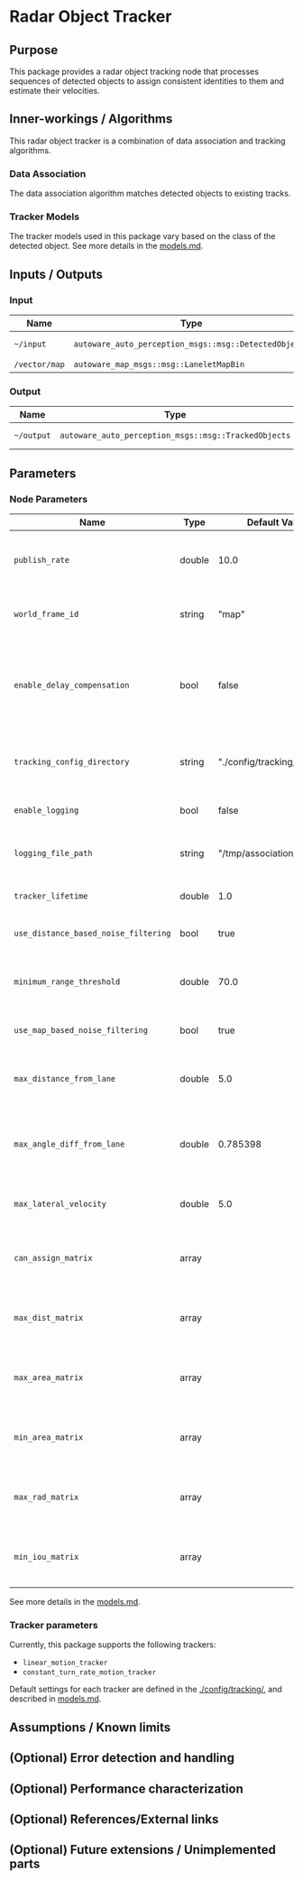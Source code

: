 # Radar Object Tracker

## Purpose

This package provides a radar object tracking node that processes sequences of detected objects to assign consistent identities to them and estimate their velocities.

## Inner-workings / Algorithms

This radar object tracker is a combination of data association and tracking algorithms.

<!-- In the future, you can add an overview image here -->
<!-- ![radar_object_tracker_overview](image/radar_object_tracker_overview.svg) -->

### Data Association

The data association algorithm matches detected objects to existing tracks.

### Tracker Models

The tracker models used in this package vary based on the class of the detected object.
See more details in the [models.md](models.md).

<!-- In the future, you can add flowcharts, state transitions, and other details about how this package works. -->

## Inputs / Outputs

### Input

| Name          | Type                                                  | Description      |
| ------------- | ----------------------------------------------------- | ---------------- |
| `~/input`     | `autoware_auto_perception_msgs::msg::DetectedObjects` | Detected objects |
| `/vector/map` | `autoware_map_msgs::msg::LaneletMapBin`               | Map data         |

### Output

| Name       | Type                                                 | Description     |
| ---------- | ---------------------------------------------------- | --------------- |
| `~/output` | `autoware_auto_perception_msgs::msg::TrackedObjects` | Tracked objects |

## Parameters

### Node Parameters

| Name                                 | Type   | Default Value               | Description                                                                                                     |
| ------------------------------------ | ------ | --------------------------- | --------------------------------------------------------------------------------------------------------------- |
| `publish_rate`                       | double | 10.0                        | The rate at which to publish the output messages                                                                |
| `world_frame_id`                     | string | "map"                       | The frame ID of the world coordinate system                                                                     |
| `enable_delay_compensation`          | bool   | false                       | Whether to enable delay compensation. If set to `true`, output topic is published by timer with `publish_rate`. |
| `tracking_config_directory`          | string | "./config/tracking/"        | The directory containing the tracking configuration files                                                       |
| `enable_logging`                     | bool   | false                       | Whether to enable logging                                                                                       |
| `logging_file_path`                  | string | "/tmp/association_log.json" | The path to the file where logs should be written                                                               |
| `tracker_lifetime`                   | double | 1.0                         | The lifetime of the tracker in seconds                                                                          |
| `use_distance_based_noise_filtering` | bool   | true                        | Whether to use distance based filtering                                                                         |
| `minimum_range_threshold`            | double | 70.0                        | Minimum distance threshold for filtering in meters                                                              |
| `use_map_based_noise_filtering`      | bool   | true                        | Whether to use map based filtering                                                                              |
| `max_distance_from_lane`             | double | 5.0                         | Maximum distance from lane for filtering in meters                                                              |
| `max_angle_diff_from_lane`           | double | 0.785398                    | Maximum angle difference from lane for filtering in radians                                                     |
| `max_lateral_velocity`               | double | 5.0                         | Maximum lateral velocity for filtering in m/s                                                                   |
| `can_assign_matrix`                  | array  |                             | An array of integers used in the data association algorithm                                                     |
| `max_dist_matrix`                    | array  |                             | An array of doubles used in the data association algorithm                                                      |
| `max_area_matrix`                    | array  |                             | An array of doubles used in the data association algorithm                                                      |
| `min_area_matrix`                    | array  |                             | An array of doubles used in the data association algorithm                                                      |
| `max_rad_matrix`                     | array  |                             | An array of doubles used in the data association algorithm                                                      |
| `min_iou_matrix`                     | array  |                             | An array of doubles used in the data association algorithm                                                      |

See more details in the [models.md](models.md).

### Tracker parameters

Currently, this package supports the following trackers:

- `linear_motion_tracker`
- `constant_turn_rate_motion_tracker`

Default settings for each tracker are defined in the [./config/tracking/](./config/tracking/), and described in [models.md](models.md).

## Assumptions / Known limits

<!-- In the future, you can add assumptions and known limitations of this package. -->

## (Optional) Error detection and handling

<!-- In the future, you can add details about how this package detects and handles errors. -->

## (Optional) Performance characterization

<!-- In the future, you can add details about the performance of this package. -->

## (Optional) References/External links

<!-- In the future, you can add references and links to external code used in this package. -->

## (Optional) Future extensions / Unimplemented parts

<!-- In the future, you can add details about planned extensions or unimplemented parts of this package. -->
